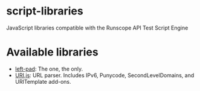 # script-libraries
JavaScript libraries compatible with the Runscope API Test Script Engine


# Available libraries

- [left-pad](https://github.com/stevemao/left-pad): The one, the only.
- [URI.js](https://medialize.github.io/URI.js): URL parser. Includes IPv6, Punycode, SecondLevelDomains, and URITemplate add-ons.
